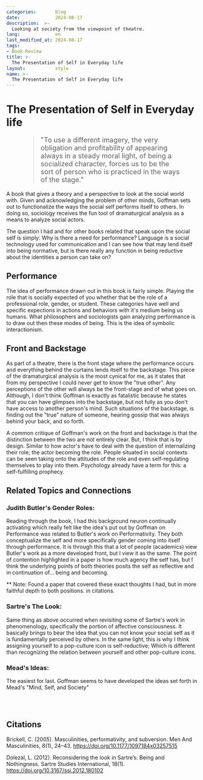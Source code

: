 ```yaml
---
categories:       blog
date:             2024-08-17
description:  >-
  Looking at society from the viewpoint of theatre.
lang:             en
last_modified_at: 2024-08-17
tags:
- Book-Review
title: >-
  The Presentation of Self in Everyday life
layout:           style
name: >-
  The Presentation of Self in Everyday life
---
```


# The Presentation of Self in Everyday life

<figure class="container-lg" style="padding: 0;">
    <blockquote class="blockquote" style="font-size: 18px;">
    <p>"To use a different imagery, the very obligation and profitability of appearing always in a steady moral light, of being a socialized character, forces us to be the sort of person who is practiced in the ways of the stage."</p>
    </blockquote>
</figure>

A book that gives a theory and a perspective to look at the social world with. Given and acknowledging the problem of other minds, Goffman sets out to functionalize the ways the social self performs itself to others. In doing so, sociology receives the fun tool of dramaturgical analysis as a means to analyze social actors. 

The question I had and for other books related that speak upon the social self is simply: Why is there a need for performance? Language is a social technology used for communication and I can see how that may lend itself into being normative, but is there really any function in being reductive about the identities a person can take on? 

## Performance

The idea of performance drawn out in this book is fairly simple. Playing the role that is socially expected of you whether that be the role of a professional role, gender, or student. These categories have well and specific expections in actions and behaviors with it's medium being us humans. What philosophers and sociologists gain analyzing performance is to draw out then these modes of being. This is the idea of symbolic interactionism. 


## Front and Backstage

As part of a theatre, there is the front stage where the performance occurs and everything behind the curtains lends itself to the backstage. This piece of the dramaturgical analysis is the most cynical for me, as it states that from my perspective I could never get to know the "true other". Any perceptions of the other will always be the front-stage and of what goes on. Although, I don't think Goffman is exactly as fatalistic because he states that you can have glimpses into the backstage, but not fully as you don't have access to another person's mind. Such situations of the backstage, is finding out the "true" nature of someone, hearing gossip that was always behind your back, and so forth.

A common critique of Goffman's work on the front and backstage is that the distinction between the two are not entirely clear. But, I think that is by design. Similar to how actor's have to deal with the question of internalizing their role; the actor becoming the role. People situated in social contexts can be seen taking onto the attitudes of the role and even self-regulating themselves to play into them. Psychology already have a term for this: a self-fulfilling prophecy.

## Related Topics and Connections

### Judith Butler's Gender Roles:

Reading through the book, I had this background neuron continually activating which really felt like the idea's put out by Goffman on Performance was related to Butler's work on Performativity. They both conceptualize the self and more specifically gender coming into itself through performance. It is through this that a lot of people (academics) view Butler's work as a more developed front, but I view it as the same. The point of contention highlighted in a paper is how much agency the self has, but I think the underlying points of both theories posits the self as reflective and in continuation of... being and becoming.

** Note: Found a paper that covered these exact thoughts I had, but in more faithful depth to both positions. in citations.

### Sartre's The Look:

Same thing as above occurred when revisiting some of Sartre's work in phenomenology, specifically the portion of affective consciousness. It basically brings to bear the idea that you can not know your social self as it is fundamentally perceived by others. In the same light, this is why I think assigning yourself to a pop-culture icon is self-reductive; Which is different than recognizing the relation between yourself and other pop-culture icons.

### Mead's Ideas:

The easiest for last. Goffman seems to have developed the ideas set forth in Mead's "Mind, Self, and Society"

<br/><br/>

## Citations

Brickell, C. (2005). Masculinities, performativity, and subversion. Men And Masculinities, 8(1), 24–43. https://doi.org/10.1177/1097184x03257515

Dolezal, L. (2012). Reconsidering the look in Sartre’s: Being and Nothingness. Sartre Studies International, 18(1). https://doi.org/10.3167/ssi.2012.180102
